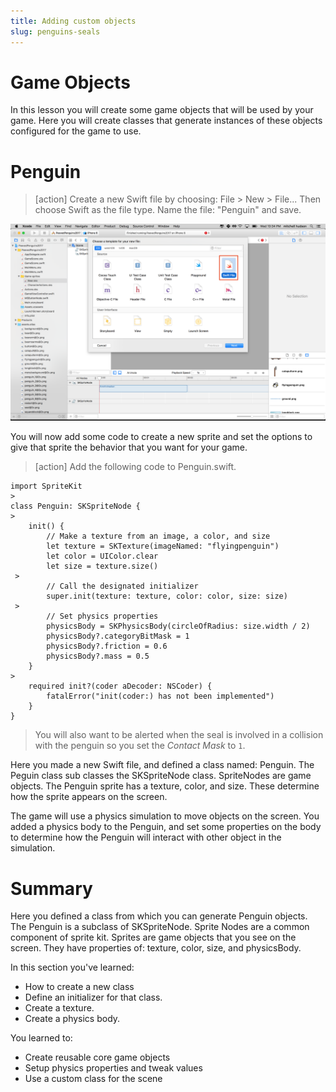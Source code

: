 ```yaml
---
title: Adding custom objects
slug: penguins-seals
---
```


# Game Objects 

In this lesson you will create some game objects that will be used 
by your game. Here you will create classes that generate instances
of these objects configured for the game to use. 

# Penguin

> [action]
> Create a new Swift file by choosing: File > New > File... Then choose
> Swift as the file type. Name the file: "Penguin" and save. 

![New Swift File](../Tutorial-Images/p4-07-new-swift-file.png)

You will now add some code to create a new sprite and set the options to 
give that sprite the behavior that you want for your game. 
 
> [action]
> Add the following code to Penguin.swift. 
>
```
import SpriteKit
>
class Penguin: SKSpriteNode {
>    
    init() {
        // Make a texture from an image, a color, and size 
        let texture = SKTexture(imageNamed: "flyingpenguin")
        let color = UIColor.clear
        let size = texture.size()
 >       
        // Call the designated initializer
        super.init(texture: texture, color: color, size: size)
 >       
        // Set physics properties
        physicsBody = SKPhysicsBody(circleOfRadius: size.width / 2)
        physicsBody?.categoryBitMask = 1
        physicsBody?.friction = 0.6
        physicsBody?.mass = 0.5
    }
>
    required init?(coder aDecoder: NSCoder) {
        fatalError("init(coder:) has not been implemented")
    }
}
```
> You will also want to be alerted when the seal is involved in a collision with the penguin so you set the *Contact Mask* 
> to `1`.
>

Here you made a new Swift file, and defined a class named: Penguin. The Peguin class
sub classes the SKSpriteNode class. SpriteNodes are game objects. The Penguin sprite
has a texture, color, and size. These determine how the sprite appears on the screen. 

The game will use a physics simulation to move objects on the screen. You added a 
physics body to the Penguin, and set some properties on the body to determine how the 
Penguin will interact with other object in the simulation.

# Summary

Here you defined a class from which you can generate Penguin objects. The Penguin
is a subclass of SKSpriteNode. Sprite Nodes are a common component of sprite kit. 
Sprites are game objects that you see on the screen. They have properties of: 
texture, color, size, and physicsBody.  

In this section you've learned:

- How to create a new class
- Define an initializer for that class. 
- Create a texture.
- Create a physics body. 

You learned to:

- Create reusable core game objects
- Setup physics properties and tweak values
- Use a custom class for the scene


